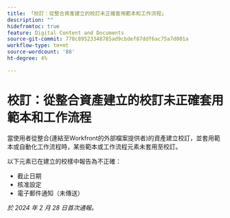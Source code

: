 ```yaml
---
title: 「校訂：從整合資產建立的校訂未正確套用範本和工作流程」
description: ""
hidefromtoc: true
feature: Digital Content and Documents
source-git-commit: 770c89523348785ad9cbdef87ddf6ac75a7d001a
workflow-type: tm+mt
source-wordcount: '88'
ht-degree: 4%

---
```



# 校訂：從整合資產建立的校訂未正確套用範本和工作流程

當使用者從整合(連結至Workfront的外部檔案提供者)的資產建立校訂，並套用範本或自動化工作流程時，某些範本或工作流程元素未套用至校訂。

以下元素已在建立的校樣中報告為不正確：

* 截止日期
* 核准設定
* 電子郵件通知（未傳送）

_於 2024 年 2 月 28 日首次通報。_

